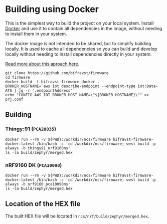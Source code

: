 # Building using Docker

This is the simplest way to build the project on your local system. Install
[Docker](https://www.docker.com/) and use it to contain all dependencies in the
image, without needing to install them in your system.

The docker image is not intended to be shared, but to simplify building locally.
It is used to cache all dependencies so you can build and develop locally
without needing to install dependencies directly in your system.

[Read more about this aproach here](https://github.com/coderbyheart/fw-nrfconnect-nrf-docker).

    git clone https://github.com/bifravst/firmware
    cd firmware
    docker build -t bifravst-firmware-docker .
    BROKER_HOSTNAME=`aws iot describe-endpoint --endpoint-type iot:Data-ATS | jq -r '.endpointAddress'`
    echo "CONFIG_AWS_IOT_BROKER_HOST_NAME=\"${BROKER_HOSTNAME}\"" >> prj.conf

## Building

### Thingy:91 (`PCA20035`)

    docker run --rm -v ${PWD}:/workdir/ncs/firmware bifravst-firmware-docker:latest /bin/bash -c 'cd /workdir/ncs/firmware; west build -p always -b thingy91_nrf9160ns'
    ls -la build/zephyr/merged.hex

### nRF9160 DK (`PCA10090`)

    docker run --rm -v ${PWD}:/workdir/ncs/firmware bifravst-firmware-docker:latest /bin/bash -c 'cd /workdir/ncs/firmware; west build -p always -b nrf9160_pca10090ns'
    ls -la build/zephyr/merged.hex

## Location of the HEX file

The built HEX file will be located in `ncs/nrf/build/zephyr/merged.hex`.
